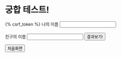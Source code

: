 <h1>궁합 테스트!</h1>
<form method="post">
    {% csrf_token %}
    <a>나의 이름</a>
    <input type="text" name="myn">
    <br><br>
    <a>친구의 이름</a>
    <input type="text" name="frn">
    <button>결과보기!</button>
</form>
<a href="{% url 'pot' %}"><button>처음화면</button></a>
